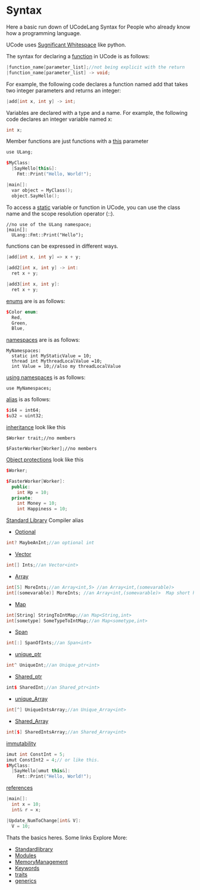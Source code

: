 # Syntax

Here a basic run down of UCodeLang Syntax for People who already know how a programming language.

UCode uses [Sugnificant Whitespace](./Concepts/SignificantWhitespace.md) like python.

The syntax for declaring a [function](./Concepts/function.md) in UCode is as follows:

```cpp
|function_name[parameter_list];//not being explicit with the return
|function_name[parameter_list] -> void;
```


For example, the following code declares a function named add that takes two integer parameters and returns an integer:

```cpp
|add[int x, int y] -> int;
```


Variables are declared with a type and a name. For example, the following code declares an integer variable named x:
```cpp
int x;
```


Member functions are just functions
with a [this](./Keywords/this.md) parameter
```cpp
use ULang;

$MyClass:
  |SayHello[this&]:
    Fmt::Print("Hello, World!");

|main[]:
  var object = MyClass();
  object.SayHello();
```


To access a [static](./Keywords/static.md) variable or function in UCode, you can use the class name and the scope resolution operator (::).


```
//no use of the ULang namespace;
|main[]:
  ULang::Fmt::Print("Hello");
```


functions can be expressed in different ways.


```cpp
|add[int x, int y] => x + y;
    
|add2[int x, int y] -> int:
  ret x + y;

|add3[int x, int y]:
  ret x + y;
```

[enums](./Keywords/Enum.md) are is as follows:
```cpp
$Color enum:
  Red,
  Green,
  Blue,

```

[namespaces](./Concepts/namespaces.md) are is as follows:
``` 
MyNamespaces: 
  static int MyStaticValue = 10;
  thread int MythreadLocalValue =10; 
  int Value = 10;//also my threadLocalValue 
```

[using namespaces](./Keywords/use.md)  is as follows:
```
use MyNamespaces;
```

[alias](./Concepts/alias.md) is as follows:

```cpp
$i64 = int64;
$u32 = uint32;
```

[inheritance](./Concepts/inheritance.md) look like this
```
$Worker trait;//no members

$FasterWorker[Worker];//no members
```

[Object protections](./Concepts/inheritance.md) look like this
```cpp
$Worker;

$FasterWorker[Worker]:
  public:
    int Hp = 10;
  private:
    int Money = 10;
    int Happiness = 10;
```

 [Standard Library](../Standardlibrary.md) Compiler alias 

 - [Optional](../Standardlibrary/Types/Generic/optional.md)
```cpp
int? MaybeAnInt;//an optional int
```

 - [Vector](../Standardlibrary/Types/Generic/Vector.md)
```cpp
int[] Ints;//an Vector<int>

```
 - [Array](../Standardlibrary/Types/Generic/Array.md)

```cpp
int[5] MoreInts;//an Array<int,5> //an Array<int,(somevarable)>
int[(somevarable)] MoreInts; //an Array<int,(somevarable)>  Map short hand takes precedent over array in this case so you need parentheses. 
```
- [Map](../Standardlibrary/Types/Generic/Map.md)
```cpp
int[String] StringToIntMap;//an Map<String,int>
int[sometype] SomeTypeToIntMap;//an Map<sometype,int>
```
 - [Span](../Standardlibrary/Types/Generic/Span.md)

```cpp
int[:] SpanOfInts;//an Span<int>
```
  
  - [unique_ptr](../Standardlibrary/Types/Generic/Unique_ptr.md)

```cpp
int^ UniqueInt;//an Unique_ptr<int>
```

- [Shared_ptr](../Standardlibrary/Types/Generic/Shared_ptr.md)

```cpp
int$ SharedInt;//an Shared_ptr<int>
```

- [unique_Array](../Standardlibrary/Types/Generic/Unique_ptr.md)

```cpp
int[^] UniqueIntsArray;//an Unique_Array<int>
```

- [Shared_Array](../Standardlibrary/Types/Generic/Shared_ptr.md)

```cpp
int[$] SharedIntsArray;//an Shared_Array<int>
```
[immutability](./Concepts/umut.md)
```cpp
imut int ConstInt = 5;
imut ConstInt2 = 4;// or like this.    
$MyClass:
  |SayHello[umut this&]:
    Fmt::Print("Hello, World!");
```

 [references](./Concepts/Address.md)

```cpp
|main[]:  
  int x = 10;
  int& r = x;

|Update_NumToChange[int& V]:
  V = 10;
```


Thats the basics heres. 
Some links Explore More:
 - [Standardlibrary](../Standardlibrary.md)
 - [Modules](./Modules.md)
 - [MemoryManagement](./MemoryManagement.md)
 - [Keywords](./Keywords.md)
 - [traits](./Concepts/traits.md)
 - [generics](./Concepts/generic.md)
